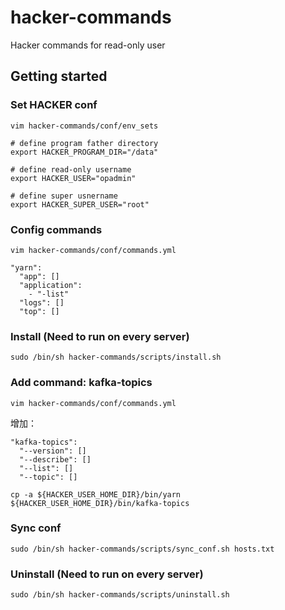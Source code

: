 # hacker-commands

Hacker commands for read-only user

## Getting started

### Set HACKER conf
```
vim hacker-commands/conf/env_sets
```
```
# define program father directory
export HACKER_PROGRAM_DIR="/data"

# define read-only username
export HACKER_USER="opadmin"

# define super usnername
export HACKER_SUPER_USER="root"

```

### Config commands
```
vim hacker-commands/conf/commands.yml
```
```
"yarn":
  "app": []
  "application":
    - "-list"
  "logs": []
  "top": []
```

### Install (Need to run on every server)
```
sudo /bin/sh hacker-commands/scripts/install.sh
```

### Add command: kafka-topics
```
vim hacker-commands/conf/commands.yml
```
增加：
```
"kafka-topics":
  "--version": []
  "--describe": []
  "--list": []
  "--topic": []
```
```
cp -a ${HACKER_USER_HOME_DIR}/bin/yarn ${HACKER_USER_HOME_DIR}/bin/kafka-topics
```

### Sync conf
```
sudo /bin/sh hacker-commands/scripts/sync_conf.sh hosts.txt
```

### Uninstall (Need to run on every server)
```
sudo /bin/sh hacker-commands/scripts/uninstall.sh
```
